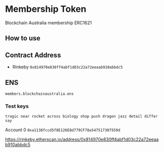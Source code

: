 # Membership Token
Blockchain Australia membership ERC1621

## How to use

## Contract Address

* Rinkeby `0x814970e830ff4abf1d03c22a72eeaab910abbdc5`

## ENS
```
members.blockchainaustralia.ens
```

### Test keys
`tragic near rocket across biology shop push dragon jazz detail differ say`

Account 0
`0xa1138fccd5f8E126E8d779CF78a547517307559d`

https://rinkeby.etherscan.io/address/0x814970e830ff4abf1d03c22a72eeaab910abbdc5
